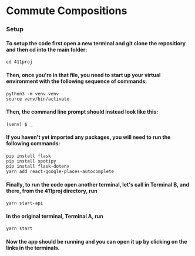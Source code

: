 # Commute Compositions #
### Setup ###
#### To setup the code first open a new terminal and git clone the repositiory and then cd into the main folder:
``` 
cd 411proj
```
#### Then, once you're in that file, you need to start up your virtual environment with the following sequence of commands:
```
python3 -m venv venv
source venv/bin/activate
```
#### Then, the command line prompt should instead look like this:
```
(venv) $ _
```
#### If you haven't yet imported any packages, you will need to run the following commands:
```
pip install flask
pip install spotipy
pip install flask-dotenv
yarn add react-google-places-autocomplete
```
#### Finally, to run the code open another terminal, let's call in Terminal B, and there, from the 411proj directory, run
```
yarn start-api
```
#### In the original terminal, Terminal A, run 
```
yarn start
```
#### Now the app should be running and you can open it up by clicking on the links in the terminals.
